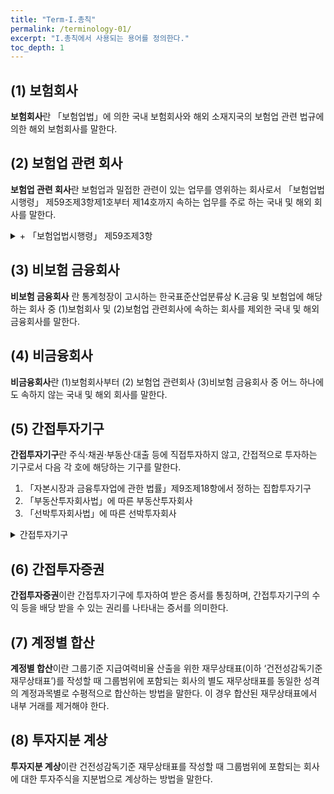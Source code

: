 ```yaml
---
title: "Term-I.총칙"
permalink: /terminology-01/
excerpt: "I.총칙에서 사용되는 용어를 정의한다."
toc_depth: 1
---
```


## (1) 보험회사
**보험회사**란 「보험업법」에 의한 국내 보험회사와 해외 소재지국의 보험업 관련 법규에 의한 해외 보험회사를 말한다.
## (2) 보험업 관련 회사  
**보험업 관련 회사**란 보험업과 밀접한 관련이 있는 업무를 영위하는 회사로서 「보험업법 시행령」 제59조제3항제1호부터 제14호까지 속하는 업무를 주로 하는 국내 및 해외 회사를 말한다.

<details>
  <summary>+ 「보험업법시행령」 제59조제3항</summary>
  <div markdown="1">

  {% capture notice-1 %}
  **「보험업법시행령」 제59조제3항**
  제59조(자회사의 소유) 3 법 제115조제2항에서 “대통령령으로 정하는 업무”란 다음 각 호의 업무를 말한다.
  1. 보험회사의 사옥관리업무
  2. 보험수리업무
  3. 손해사정업무
  4. 보험대리업무
  5. 보험사고 및 보험계약 조사업무
  6. 보험에 관한 교육·연수·도서출판·금융리서치 및 경영컨설팅 업무
  7. 보험업과 관련된 전산시스템ᆞ소프트웨어 등의 대여ᆞ판매 및 컨설팅 업무
  8. 보험계약 및 대출 등과 관련된 상담업무
  9. 보험에 관한 인터넷 정보서비스의 제공업무
  10. 자동차와 관련된 긴급출동·차량관리 및 운행정보 등 부가서비스 업무
  11. 보험계약자 등에 대한 위험관리 업무
  12. 건강·장묘·장기간병·신체장애 등의 사회복지사업 및 이와 관련된 조사·분석·조언 업무
  13. 「노인복지법」 제31조에 따른 노인복지시설의 설치·운영에 관한 업무 및 이와 관련된 조사·분석·조언 업무
  14. 건강 유지·증진 또는 질병의 사전 예방 등을 위해 수행하는 업무
  {% endcapture %}

  <div class="notice">
    {{ notice-1 | markdownify }}
  </div>

  </div>
</details>

## (3) 비보험 금융회사
**비보험 금융회사** 란 통계청장이 고시하는 한국표준산업분류상 K.금융 및 보험업에 해당 하는 회사 중 (1)보험회사 및 (2)보험업 관련회사에 속하는 회사를 제외한 국내 및 해외 금융회사를 말한다.
## (4) 비금융회사
**비금융회사**란 (1)보험회사부터 (2) 보험업 관련회사 (3)비보험 금융회사 중 어느 하나에도 속하지 않는 국내 및 해외 회사를 말한다.
## (5) 간접투자기구
**간접투자기구**란 주식·채권·부동산·대출 등에 직접투자하지 않고, 간접적으로 투자하는 기구로서 다음 각 호에 해당하는 기구를 말한다.
  1. 「자본시장과 금융투자업에 관한 법률」제9조제18항에서 정하는 집합투자기구
  2. 「부동산투자회사법」에 따른 부동산투자회사
  3. 「선박투자회사법」에 따른 선박투자회사

<details>
  <summary> 간접투자기구</summary>
  <div markdown="1">

  {% capture notice-2 %}
**(개념)** 보험회사가 주식·채권·부동산·대출 등을 직접 투자하지 않고, “집합투자기구(펀드*)” 등을 통해 간접 투자하는 것을 의미
* “펀드(Fund)“는 집합투자를 위해 투자자로부터 모은 자금의 집합체인 집합투자상품이며 법률상 ”집합투자기구“를 지칭  

**(집합투자)** 2인 이상의 투자자로부터 자금을 모은 금전 등을 투자자로부터 일상적인 운용 지시를 받지 아니하면서 재산적 가치가 있는 투자대상자산을 취득·처분, 그 밖의 방법 으로 운용하고 그 결과를 투자자에게 배분하여 귀속시키는 것(자본시장법§65)  
**(집합투자기구)** 집합투자는 ‘투자신탁(Trust)’ 또는 ‘투자회사(Mutual fund)’ 등의 법적 기구(Vehicle)를 통해 이뤄지는데 이러한 기구를 ‘집합투자기구’로 지칭  

|구분|형태|집합투자규약|집합투자증권|집합투자업자|
|:--:|:--:|:--:|:--:|:--:|
|투자신탁|신탁계약|투자신탁계약|수익증권|위탁자|
|투자회사|주식회사|정관|지분증권(주식)|법인이사|
|투자유한회사|유한회사|정관|지분증권(출자지분)|법인이사|
|투자합자회사|합자회사|정관|지분증권(출자지분)|무한책임사원|
|투자유한책임회사|유한책임회사|정관|지분증권(출자지분)|업무집행자|
|투자합자조합|합자조합|조합계약|지분|업무집행조합원|
|투자익명조합|익명조합|익명조합계약|지분|영업자|

**(집합투자기구와 유사한 형태)** 「자본시장과 금융투자업에 관한 법률」에서 규율하는 집합 투자기구와 법률상으로는 다르나 자금의 모집 및 운용 등에 있어서 집합투자기구와 유사한 ‘부동산투자회사’와 ‘선박투자회사’도 간접투자기구에 포함
- **(부동산투자회사)** 다수의 투자자로부터 자금을 모집하여 회사형으로 펀드를 설립하고 부동산 또는 부동산 관련 유가증권이나 권리에 투자하여 발생한 수익을 투자자에게 배분 하는 금융상품
- **(선박투자회사)** 다수의 투자자로부터 자금을 모집하여 회사형으로 펀드를 설립하고 선박을 매입하거나 건조한 후 선박 임대수익과 선박 매각차익을 투자자에게 배분하는 금융상품
  {% endcapture %}

  <div class="notice">
    {{ notice-2 | markdownify }}
  </div>

  </div>
</details>


## (6) 간접투자증권
**간접투자증권**이란 간접투자기구에 투자하여 받은 증서를 통칭하며, 간접투자기구의 수익 등을 배당 받을 수 있는 권리를 나타내는 증서를 의미한다.
## (7) 계정별 합산
**계정별 합산**이란 그룹기준 지급여력비율 산출을 위한 재무상태표(이하 ‘건전성감독기준 재무상태표’)를 작성할 때 그룹범위에 포함되는 회사의 별도 재무상태표를 동일한 성격의 계정과목별로 수평적으로 합산하는 방법을 말한다. 이 경우 합산된 재무상태표에서 내부 거래를 제거해야 한다.
## (8) 투자지분 계상
**투자지분 계상**이란 건전성감독기준 재무상태표를 작성할 때 그룹범위에 포함되는 회사에 대한 투자주식을 지분법으로 계상하는 방법을 말한다.
